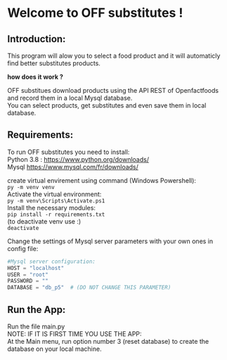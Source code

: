 # Welcome to OFF substitutes !  

## Introduction:  

This program will alow you to select a food product and it will automaticly find
better substitutes products.  

__how does it work ?__

OFF substitues download products using the API REST of Openfactfoods and record
them in a local Mysql database.  
You can select products, get substitutes and even save them in local database.  

## Requirements: 

To run OFF substitutes you need to install:  
Python 3.8 : https://www.python.org/downloads/  
Mysql https://www.mysql.com/fr/downloads/  
  
create virtual envirement using command (Windows Powershell):  
``py -m venv venv``  
Activate the virtual environment:  
``py -m venv\Scripts\Activate.ps1 ``  
Install the necessary modules:  
``pip install -r requirements.txt ``  
(to deactivate venv use :)  
``deactivate``  
  
Change the settings of Mysql server parameters with your own ones in config 
file:  

```python 
#Mysql server configuration:
HOST = "localhost"
USER = "root"
PASSWORD = ""
DATABASE = "db_p5"  # (DO NOT CHANGE THIS PARAMETER)
```


## Run the App:

Run the file main.py  
NOTE: IF IT IS FIRST TIME YOU USE THE APP:  
At the Main menu, run option number 3 (reset database) to create the database
on your local machine.
